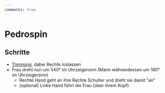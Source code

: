 ```yaml
---
comments: true
---
```

# Pedrospin

## Schritte

- [Trennung](Basics.md#trennung), dabei Rechte loslassen
- Frau dreht nun um 540° im Uhrzeigersinn (Mann währendessen um 180° im Uhrzeigersinn)
    - Rechte Hand geht an ihre Rechte Schulter und dreht sie damit "an"
    - (optional) Linke Hand führt die Frau (über ihrem Kopf)
